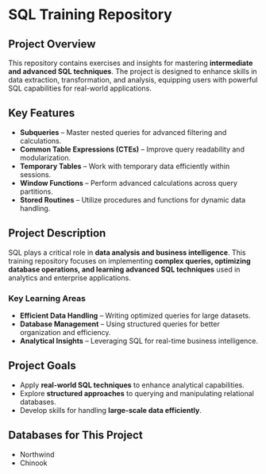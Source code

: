 # SQL Training Repository  

## Project Overview  
This repository contains exercises and insights for mastering **intermediate and advanced SQL techniques**. The project is designed to enhance skills in data extraction, transformation, and analysis, equipping users with powerful SQL capabilities for real-world applications.  

## Key Features  
- **Subqueries** – Master nested queries for advanced filtering and calculations.  
- **Common Table Expressions (CTEs)** – Improve query readability and modularization.  
- **Temporary Tables** – Work with temporary data efficiently within sessions.  
- **Window Functions** – Perform advanced calculations across query partitions.  
- **Stored Routines** – Utilize procedures and functions for dynamic data handling.  

## Project Description  
SQL plays a critical role in **data analysis and business intelligence**. This training repository focuses on implementing **complex queries, optimizing database operations, and learning advanced SQL techniques** used in analytics and enterprise applications.  

### **Key Learning Areas**  
- **Efficient Data Handling** – Writing optimized queries for large datasets.  
- **Database Management** – Using structured queries for better organization and efficiency.  
- **Analytical Insights** – Leveraging SQL for real-time business intelligence.  

## Project Goals  
- Apply **real-world SQL techniques** to enhance analytical capabilities.  
- Explore **structured approaches** to querying and manipulating relational databases.  
- Develop skills for handling **large-scale data efficiently**.  

## Databases for This Project  
- Northwind
- Chinook
